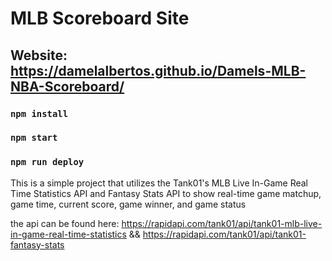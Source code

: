 # MLB Scoreboard Site

## Website: https://damelalbertos.github.io/Damels-MLB-NBA-Scoreboard/

### `npm install`

### `npm start`

### `npm run deploy`

This is a simple project that utilizes the Tank01's MLB Live In-Game Real Time Statistics API and Fantasy Stats API to show real-time game matchup, game time, current score, game winner, and game status

the api can be found here: https://rapidapi.com/tank01/api/tank01-mlb-live-in-game-real-time-statistics && https://rapidapi.com/tank01/api/tank01-fantasy-stats

